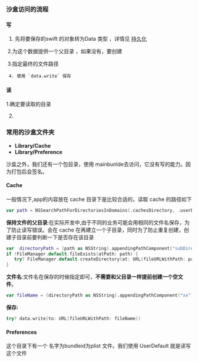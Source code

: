 ### 沙盒访问的流程

#### **写**

1. 先将要保存的swift 的对象转为Data 类型 ，详情见 [持久化](持久化.md)

​	 2.为这个数据提供一个父目录 ，如果没有，要创建

​	 3.指定最终的文件路径

     4. 使用 `data.write` 保存

#### 读

  1.确定要读取的目录

  2.

### 常用的沙盒文件夹

- **Library/Cache**
- **Library/Preference**

沙盒之外，我们还有一个包目录，使用 mainbunlde去访问，它没有写的能力。因为打包后会签名。

#### Cache

一般情况下,app的内容放在 cache 目录下是比较合适的，读取 cache 的路径如下

```swift
var path = NSSearchPathForDirectoriesInDomains(.cachesDirectory, .userDomainMask, true).first
```

**保持文件的父目录**:在实际开发中,由于不同的业务可能会用相同的文件名保存，为了防止读写错误。会在 cache 在再建立一个子目录，同时为了防止重复创建，创建子目录前要判断一下是否存在该目录

```swift
var  directoryPath = (path as NSString).appendingPathComponent("subDirectory")
if !FileManager.default.fileExists(atPath: path) {
   try? FileManager.default.createDirectory(at: URL(fileURLWithPath: path), withIntermediateDirectories: true)
}
```

**文件名**:文件名在保存的时候指定即可，**不需要和父目录一样提前创建一个空文件**。

```swift
var fileName = (directoryPath as NSString).appendingPathComponent("xx")
```

**保存:**

```swift
try? data.write(to: URL(fileURLWithPath: fileName))
```



#### Preferences

这个目录下有一个 名字为bundleid为plist 文件。我们使用 UserDefault 就是读写这个文件
